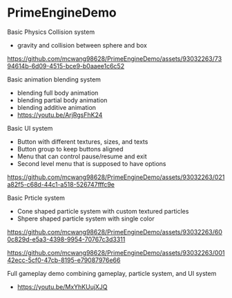 # PrimeEngineDemo
Basic Physics Collision system
- gravity and collision between sphere and box


https://github.com/mcwang98628/PrimeEngineDemo/assets/93032263/7394614b-6d09-4515-bce9-b0aaee1c6c52

Basic animation blending system
- blending full body animation
- blending partial body animation
- blending additive animation
- https://youtu.be/ArjRgsFhK24

Basic UI system
- Button with different textures, sizes, and texts
- Button group to keep buttons aligned
- Menu that can control pause/resume and exit
- Second level menu that is supposed to have options
  

https://github.com/mcwang98628/PrimeEngineDemo/assets/93032263/021a82f5-c68d-44c1-a518-526747fffc9e

Basic Prticle system
- Cone shaped particle system with custom textured particles
- Shpere shaped particle system with single color
  
https://github.com/mcwang98628/PrimeEngineDemo/assets/93032263/600c829d-e5a3-4398-9954-70767c3d3311


https://github.com/mcwang98628/PrimeEngineDemo/assets/93032263/00142ecc-5cf0-47cb-8195-e79087976e66

Full gameplay demo combining gameplay, particle system, and UI system

- https://youtu.be/MxYhKUujXJQ

